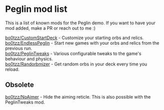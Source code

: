 # Peglin mod list

This is a list of known mods for the Peglin demo. If you want to have your mod added, make a PR or reach out to me :)

[bo0tzz/CustomStartDeck](https://github.com/bo0tzz/CustomStartDeck) - Customize your starting orbs and relics.  
[bo0tzz/EndlessPeglin](https://github.com/bo0tzz/EndlessPeglin) - Start new games with your orbs and relics from the previous run.  
[bo0tzz/PeglinTweaks](https://github.com/bo0tzz/PeglinTweaks) - Various configurable tweaks to the game's behaviour and physics.  
[bo0tzz/Randorbmizer](https://github.com/bo0tzz/Randorbmizer) - Get random orbs in your deck every time you reload.  


## Obsolete

[bo0tzz/NoAimer](https://github.com/bo0tzz/NoAimer) - Hide the aiming reticle. This is also possible with the PeglinTweaks mod.
